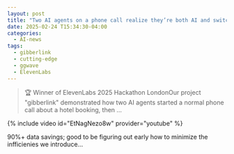 ```yaml
---
layout: post 
title: "Two AI agents on a phone call realize they’re both AI and switch to a superior audio signal"
date: 2025-02-24 T15:34:30-04:00
categories:
  - AI-news
tags:
  - gibberlink
  - cutting-edge
  - ggwave
  - ElevenLabs
---
```


> 🏆 Winner of ElevenLabs 2025 Hackathon LondonOur project "gibberlink" demonstrated how two AI agents started a normal phone call about a hotel booking, then ...

{% include video id="EtNagNezo8w" provider="youtube" %}

90%+ data savings; good to be figuring out early how to minimize the infficienies we introduce...
